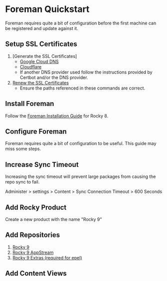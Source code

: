 # Foreman Quickstart

Foreman requires quite a bit of configuration before the first machine can be registered and update against it.

## Setup SSL Certificates

1. [Generate the SSL Certificates]
    - [Google Cloud DNS](../letsencrypt/google-dns.md)
    - [Cloudflare](../letsencrypt/cloudflare.md)
    - If another DNS provider used follow the instructions provided by Certbot and/or the DNS provider.
2. [Renew the SSL Certificates](cert-renew.md)
    - Ensure the paths referenced in these commands are correct.

## Install Foreman

Follow the [Foreman Installation Guide](./install.md) for Rocky 8.

## Configure Foreman

Foreman requires quite a bit of configuration to be useful. This guide may miss some steps.

## Increase Sync Timeout

Increasing the sync timeout will prevent large packages from causing the repo sync to fail.

Administer > settings > Content > Sync Connection Timeout > 600 Seconds

## Add Rocky Product

Create a new product with the name "Rocky 9"

## Add Repositories

1. [Rocky 9](repos/rocky9.md)
2. [Rocky 9 AppStream](repos/rocky9-appstream.md)
2. [Rocky 9 Extras (required for epel)](repos/rocky9-appstream.md)

## Add Content Views
